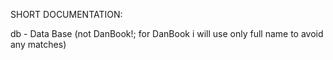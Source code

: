 SHORT DOCUMENTATION:

db - Data Base (not DanBook!; for DanBook i will use only full name to avoid any matches)

